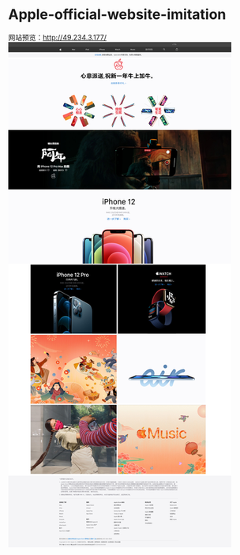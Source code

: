 # Apple-official-website-imitation
网站预览：http://49.234.3.177/
![image](https://github.com/akacclin/Apple-official-website-imitation/blob/main/apple_index.jpg)

